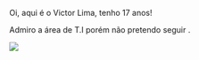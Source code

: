 Oi, aqui é o Victor Lima, tenho 17 anos!


Admiro a área de T.I porém não pretendo seguir .


![](https://upload.wikimedia.org/wikipedia/commons/thumb/8/8d/President_Barack_Obama.jpg/480px-President_Barack_Obama.jpg)
